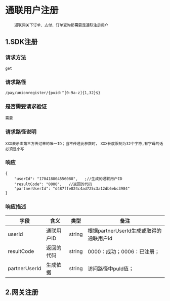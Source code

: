 # 通联用户注册
```
    通联网关下订单、支付、订单查询都需要是通联注册用户
```

## 1.SDK注册


### 请求方法
`get`
### 请求路径
`/pay/unionregister/{puid:^[0-9a-z]{1,32}$}`

### 是否需要请求验证
   `需要`

### 请求路径说明
`XXX表示由第三方传过来的唯一ID；当不传递此参数时，`
`XXX长度限制为32个字符,有字母的话必须是小写`
### 响应

```
{
    "userId": "170418804556088",   ;//生成的通联用户ID
    "resultCode": "0000",   //返回的代码
    "partnerUserId": "d487ffe024c4ad725c3a12db6ebc3984"
}
```
### 响应描述
 字段 | 含义 | 类型 |  备注 |
| --- | --- | --- |--- |
| userId | 通联用户ID | string | 根据partnerUserId生成或取得的通联用户id|
| resultCode | 返回的代码 | string | 0000：成功；0006：已注册； |
| partnerUserId | 生成依据 | string |  访问路径中puId值；|

## 2.网关注册



